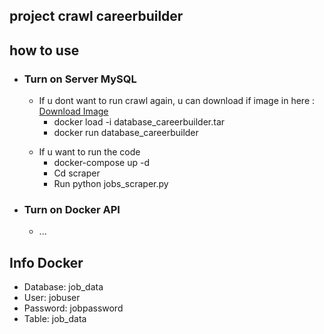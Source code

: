 <h2> project crawl careerbuilder </h2>
 
## how to use
- ### Turn on Server MySQL
  - If u dont want to run crawl again, u can download if image in here : 
  [Download Image](https://drive.google.com/drive/folders/17wPx4fKYMTzCtkLi7DxQPS8CyqxKDO5t)
      - docker load -i database_careerbuilder.tar
      - docker run database_careerbuilder
  <p></p>
  
  - If u want to run the code 
      - docker-compose up -d
      - Cd scraper
      - Run python jobs_scraper.py
    
- ### Turn on Docker API
  - ...
## Info Docker
  - Database: job_data
  - User: jobuser
  - Password: jobpassword
  - Table: job_data